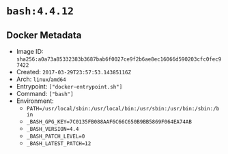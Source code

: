 # `bash:4.4.12`

## Docker Metadata

- Image ID: `sha256:a0a73a85332383b3687bab6f0027ce9f2b6ae8ec16066d590203cfc0fec97422`
- Created: `2017-03-29T23:57:53.14385116Z`
- Arch: `linux`/`amd64`
- Entrypoint: `["docker-entrypoint.sh"]`
- Command: `["bash"]`
- Environment:
  - `PATH=/usr/local/sbin:/usr/local/bin:/usr/sbin:/usr/bin:/sbin:/bin`
  - `_BASH_GPG_KEY=7C0135FB088AAF6C66C650B9BB5869F064EA74AB`
  - `_BASH_VERSION=4.4`
  - `_BASH_PATCH_LEVEL=0`
  - `_BASH_LATEST_PATCH=12`

